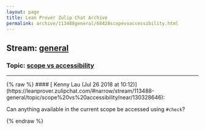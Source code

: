 ```yaml
---
layout: page
title: Lean Prover Zulip Chat Archive 
permalink: archive/113488general/68428scopevsaccessibility.html
---
```


## Stream: [general](https://leanprover-community.github.io/archive/113488general/index.html)
### Topic: [scope vs accessibility](https://leanprover-community.github.io/archive/113488general/68428scopevsaccessibility.html)

---

<base href="https://leanprover.zulipchat.com">
{% raw %}
#### [ Kenny Lau (Jul 26 2018 at 10:12)](https://leanprover.zulipchat.com/#narrow/stream/113488-general/topic/scope%20vs%20accessibility/near/130328646):
<p>Can anything available in the current scope be accessed using <code>#check</code>?</p>


{% endraw %}
